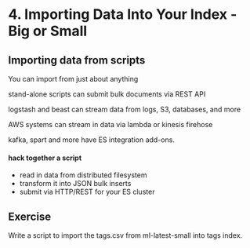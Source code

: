 # 4. Importing Data Into Your Index - Big or Small

## Importing data from scripts

You can import from just about anything

stand-alone scripts can submit bulk documents via REST API

logstash and beast can stream data from logs, S3, databases, and more

AWS systems can stream in data via lambda or kinesis firehose

kafka, spart and more have ES integration add-ons.

#### hack together a script

- read in data from distributed filesystem
- transform it into JSON bulk inserts
- submit via HTTP/REST for your ES cluster

## Exercise

Write a script to import the tags.csv from ml-latest-small into tags index.







